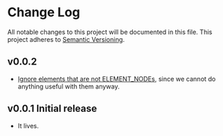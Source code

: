 # Change Log

All notable changes to this project will be documented in this file.
This project adheres to [Semantic Versioning](http://semver.org/).

## v0.0.2

- [Ignore elements that are not ELEMENT_NODEs](https://github.com/makenosound/defo/issues/1), since we cannot do
  anything useful with them anyway.

## v0.0.1 Initial release

- It lives.

